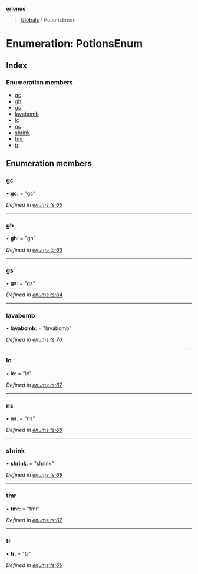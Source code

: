 **[orionuo](../README.md)**

> [Globals](../globals.md) / PotionsEnum

# Enumeration: PotionsEnum

## Index

### Enumeration members

* [gc](potionsenum.md#gc)
* [gh](potionsenum.md#gh)
* [gs](potionsenum.md#gs)
* [lavabomb](potionsenum.md#lavabomb)
* [lc](potionsenum.md#lc)
* [ns](potionsenum.md#ns)
* [shrink](potionsenum.md#shrink)
* [tmr](potionsenum.md#tmr)
* [tr](potionsenum.md#tr)

## Enumeration members

### gc

•  **gc**:  = "gc"

*Defined in [enums.ts:66](https://github.com/msviha/orionuo/blob/4924a24/src/enums.ts#L66)*

___

### gh

•  **gh**:  = "gh"

*Defined in [enums.ts:63](https://github.com/msviha/orionuo/blob/4924a24/src/enums.ts#L63)*

___

### gs

•  **gs**:  = "gs"

*Defined in [enums.ts:64](https://github.com/msviha/orionuo/blob/4924a24/src/enums.ts#L64)*

___

### lavabomb

•  **lavabomb**:  = "lavabomb"

*Defined in [enums.ts:70](https://github.com/msviha/orionuo/blob/4924a24/src/enums.ts#L70)*

___

### lc

•  **lc**:  = "lc"

*Defined in [enums.ts:67](https://github.com/msviha/orionuo/blob/4924a24/src/enums.ts#L67)*

___

### ns

•  **ns**:  = "ns"

*Defined in [enums.ts:68](https://github.com/msviha/orionuo/blob/4924a24/src/enums.ts#L68)*

___

### shrink

•  **shrink**:  = "shrink"

*Defined in [enums.ts:69](https://github.com/msviha/orionuo/blob/4924a24/src/enums.ts#L69)*

___

### tmr

•  **tmr**:  = "tmr"

*Defined in [enums.ts:62](https://github.com/msviha/orionuo/blob/4924a24/src/enums.ts#L62)*

___

### tr

•  **tr**:  = "tr"

*Defined in [enums.ts:65](https://github.com/msviha/orionuo/blob/4924a24/src/enums.ts#L65)*
